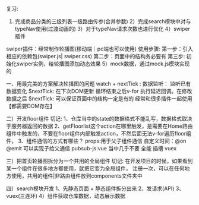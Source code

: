 复习:
1) 完成商品分类的三级列表一级路由传参(合并参数)
2）完成search模块中对与typeNav使用(过渡动画的)
3）对于typeNav请求次数也进行优化
4）swiper插件

swiper插件：经常制作轮播图(移动端｜pc端也可以使用)
使用步骤:
第一步：引入相应的依赖包(swiper.js| swiper.css)
第二步：页面中的结构务必要有
第三步: 初始化swiper实例，给轮播图添加动态效果
5）mock数据，通过mock.js模块实现的

一、用最完美的方案解决轮播图的问题
watch + nextTick : 数据监听： 监听已有数据变化 
$nextTick: 在下次DOM更新 循环结束之后v-for  执行延迟回调。在修改数据之后
$nextTick: 可以保证页面中的结构一定是有的 经常和很多插件一起使用【都需要DOM存在】

二）开发floor组件
切记:
1、仓库当中的state的数据格式不能乱写，数据格式取决于服务器返回的数据
2、getFloorlist这个action在哪里触发，是需要在Home路由组件中触发的，不要在floor组件内部触发action，不然后面无法v-for遍历floor组件，
3、组件通信的方式有哪些？
props:用于父子组件通信
自定义时间：@on @emit 可以实现子给父通信
pubsub-js:vue 当中几乎不要 全能
插槽
vuex

三）把首页轮播图拆分为一个共用的全局组件
切记: 在开发项目的时候，如果看到某一个组件在很多地方都使用，就把它变为全局组件，
注册一次，可以在任何地方使用，共用的组件|非路由组件放到components文件夹中

四）search模块开发
1、先静态页面 + 静态组件拆分出来
2、发请求(API)
3、vuex(三连环)
4）组件获取仓库数据，动态展示数据